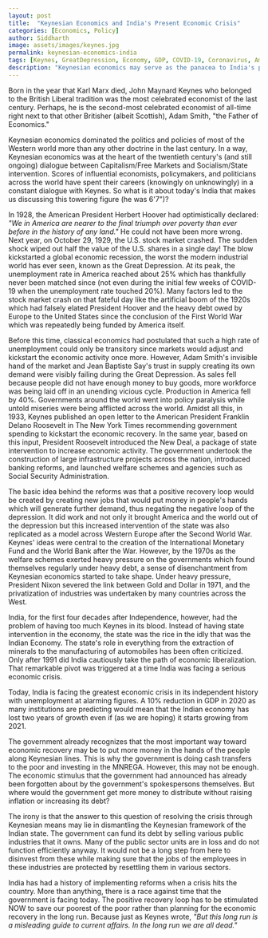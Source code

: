 ```yaml
---
layout: post
title:  "Keynesian Economics and India's Present Economic Crisis"
categories: [Economics, Policy]
author: Siddharth
image: assets/images/keynes.jpg
permalink: keynesian-economics-india
tags: [Keynes, GreatDepression, Economy, GDP, COVID-19, Coronavirus, America]
description: "Keynesian economics may serve as the panacea to India's present troubles in two divergent ways."
---
```

Born in the year that Karl Marx died, John Maynard Keynes who belonged to the British Liberal tradition was the most celebrated economist of the last century. Perhaps, he is the second-most celebrated economist of all-time right next to that other Britisher (albeit Scottish), Adam Smith, "the Father of Economics."

Keynesian economics dominated the politics and policies of most of the Western world more than any other doctrine in the last century. In a way, Keynesian economics was at the heart of the twentieth century's (and still ongoing) dialogue between Capitalism/Free Markets and Socialism/State intervention. Scores of influential economists, policymakers, and politicians across the world have spent their careers (knowingly on unknowingly) in a constant dialogue with Keynes. So what is it about today's India that makes us discussing this towering figure (he was 6'7")?

In 1928, the American President Herbert Hoover had optimistically declared: <i>"We in America are nearer to the final triumph over poverty than ever before in the history of any land."</i> He could not have been more wrong. Next year, on October 29, 1929, the U.S. stock market crashed. The sudden shock wiped out half the value of the U.S. shares in a single day! The blow kickstarted a global economic recession, the worst the modern industrial world has ever seen, known as the Great Depression. At its peak, the unemployment rate in America reached about 25% which has thankfully never been matched since (not even during the initial few weeks of COVID-19 when the unemployment rate touched 20%). Many factors led to the stock market crash on that fateful day like the artificial boom of the 1920s which had falsely elated President Hoover and the heavy debt owed by Europe to the United States since the conclusion of the First World War which was repeatedly being funded by America itself.

Before this time, classical economics had postulated that such a high rate of unemployment could only be transitory since markets would adjust and kickstart the economic activity once more. However, Adam Smith's invisible hand of the market and Jean Baptiste Say's trust in supply creating its own demand were visibly failing during the Great Depression. As sales fell because people did not have enough money to buy goods, more workforce was being laid off in an unending vicious cycle. Production in America fell by 40%. Governments around the world went into policy paralysis while untold miseries were being afflicted across the world. Amidst all this, in 1933, Keynes published an open letter to the American President Franklin Delano Roosevelt in The New York Times recommending government spending to kickstart the economic recovery. In the same year, based on this input, President Roosevelt introduced the New Deal, a package of state intervention to increase economic activity. The government undertook the construction of large infrastructure projects across the nation, introduced banking reforms, and launched welfare schemes and agencies such as Social Security Administration. 

The basic idea behind the reforms was that a positive recovery loop would be created by creating new jobs that would put money in people's hands which will generate further demand, thus negating the negative loop of the depression. It did work and not only it brought America and the world out of the depression but this increased intervention of the state was also replicated as a model across Western Europe after the Second World War. Keynes' ideas were central to the creation of the International Monetary Fund and the World Bank after the War. However, by the 1970s as the welfare schemes exerted heavy pressure on the governments which found themselves regularly under heavy debt, a sense of disenchantment from Keynesian economics started to take shape. Under heavy pressure, President Nixon severed the link between Gold and Dollar in 1971, and the privatization of industries was undertaken by many countries across the West. 

India, for the first four decades after Independence, however, had the problem of having too much Keynes in its blood. Instead of having state intervention in the economy, the state was the rice in the idly that was the Indian Economy. The state's role in everything from the extraction of minerals to the manufacturing of automobiles has been often criticized. Only after 1991 did India cautiously take the path of economic liberalization. That remarkable pivot was triggered at a time India was facing a serious economic crisis.

Today, India is facing the greatest economic crisis in its independent history with unemployment at alarming figures. A 10% reduction in GDP in 2020 as many institutions are predicting would mean that the Indian economy has lost two years of growth even if (as we are hoping) it starts growing from 2021. 

The government already recognizes that the most important way toward economic recovery may be to put more money in the hands of the people along Keynesian lines. This is why the government is doing cash transfers to the poor and investing in the MNREGA. However, this may not be enough. The economic stimulus that the government had announced has already been forgotten about by the government's spokespersons themselves. But where would the government get more money to distribute without raising inflation or increasing its debt?

The irony is that the answer to this question of resolving the crisis through Keynesian means may lie in dismantling the Keynesian framework of the Indian state. The government can fund its debt by selling various public industries that it owns. Many of the public sector units are in loss and do not function efficiently anyway. It would not be a long step from here to disinvest from these while making sure that the jobs of the employees in these industries are protected by resettling them in various sectors.

India has had a history of implementing reforms when a crisis hits the country. More than anything, there is a race against time that the government is facing today. The positive recovery loop has to be stimulated NOW to save our poorest of the poor rather than planning for the economic recovery in the long run. Because just as Keynes wrote, <i>"But this long run is a misleading guide to current affairs. In the long run we are all dead."</i>
